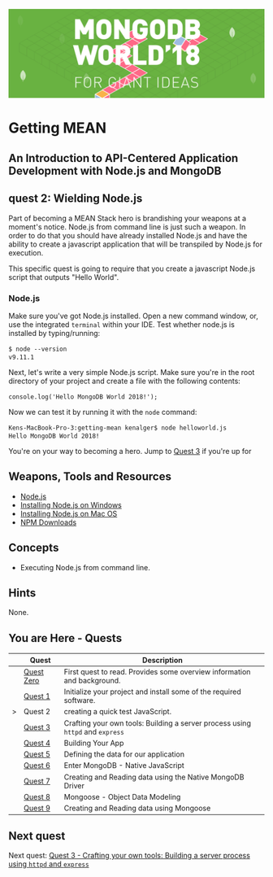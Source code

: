 ![MongoDB](../images/header.png "MongoDB")
# Getting MEAN
## An Introduction to API-Centered Application Development with Node.js and MongoDB

## quest 2: Wielding Node.js

Part of becoming a MEAN Stack hero is brandishing your weapons at a moment's notice.  Node.js from command line is just 
such a weapon.  In order to do that you should have already installed Node.js and have the ability to create a 
javascript application that will be transpiled by Node.js for execution.  

This specific quest is going to require that you create a javascript Node.js script that outputs "Hello World".

### Node.js

Make sure you've got Node.js installed.  Open a new command window, or, use the integrated `terminal` within 
your IDE.  Test whether node.js is installed by typing/running:

```
$ node --version
v9.11.1
```

Next, let's write a very simple Node.js script.  Make sure you're in the root directory of your project and create a 
file with the following contents:

```
console.log('Hello MongoDB World 2018!');
```
Now we can test it by running it with the `node` command:

```
Kens-MacBook-Pro-3:getting-mean kenalger$ node helloworld.js
Hello MongoDB World 2018!
```

You're on your way to becoming a hero.  Jump to [Quest 3](../workshop/quest3.md) if you're up for

## Weapons, Tools and Resources

* [Node.js](https://nodejs.org)
* [Installing Node.js on Windows](https://nodesource.com/blog/installing-nodejs-tutorial-windows/)
* [Installing Node.js on Mac OS](https://nodesource.com/blog/installing-nodejs-tutorial-mac-os-x/)
* [NPM Downloads](https://mongodb.com/download)

## Concepts

* Executing Node.js from command line.

## Hints

None.
## You are Here - Quests
|  | Quest | Description |
|--|-------|-------------|
|  |[Quest Zero](./quest0.md) | First quest to read.  Provides some overview information and background. |
|  |[Quest 1](./quest1.md) | Initialize your project and install some of the required software. |
| > |Quest 2 | creating a quick test JavaScript. |
|  |[Quest 3 ](./quest3.md) | Crafting your own tools: Building a server process using `httpd` and `express` |
|  |[Quest 4 ](./quest4.md) | Building Your App |
|  |[Quest 5 ](./quest5.md) | Defining the data for our application |
|  |[Quest 6 ](./quest6.md) | Enter MongoDB - Native JavaScript  |
|  |[Quest 7](./quest7.md) | Creating and Reading data using the Native MongoDB Driver |
| | [Quest 8](./quest8.md) | Mongoose - Object Data Modeling |
| | [Quest 9](./quest9.md) | Creating and Reading data using Mongoose  |



## Next quest

Next quest: [Quest 3 - Crafting your own tools: Building a server process using `httpd` and `express` ](./quest3.md)
